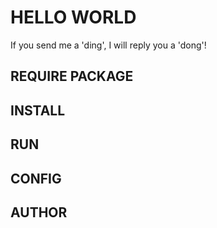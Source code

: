 # HELLO WORLD

If you send me a 'ding', I will reply you a 'dong'!

## REQUIRE PACKAGE

## INSTALL

## RUN

## CONFIG

## AUTHOR